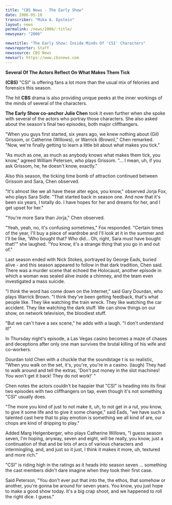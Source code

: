```yaml
---
title: "CBS News - The Early Show"
date: 2006-05-10
transcriber: "Mika A. Epstein"
layout: news
permalink: /news/2006/:title/
newsyear: "2006"

newstitle: "The Early Show: Inside Minds Of 'CSI' Characters"
newsreporter: Staff
newssource: CBS News
newsurl: https://www.cbsnews.com
---
```


**Several Of The Actors Reflect On What Makes Them Tick**

**(CBS)** "CSI" is offering fans a lot more than the usual mix of felonies and forensics this season.

The hit **CBS** drama is also providing unique peeks at the inner workings of the minds of several of the characters.

**The Early Show co-anchor Julie Chen** took it even further when she spoke with several of the actors who portray those characters. She also asked about the season's final two episodes, both major cliffhangers.

"When you guys first started, six years ago, we knew nothing about (Gil) Grissom, or Catherine (Willows), or Warrick (Brown)," Chen remarked. "Now, we're finally getting to learn a little bit about what makes you tick."

"As much as one, as much as anybody knows what makes them tick, you know," agreed William Petersen, who plays Grissom. "... I mean, uh, if you ask Grissom, he, he doesn't know, exactly."

Also this season, the ticking time bomb of attraction continued between Grissom and Sara, Chen observed.

"It's almost like we all have these alter egos, you know," observed Jorja Fox, who plays Sara Sidle. "That started back in season one. And now that it's been six years, I totally do. I have hopes for her and dreams for her, and I get upset for her."

"You're more Sara than Jorja," Chen observed.

"Yeah, yeah, no, it's confusing sometimes," Fox responded. "Certain times of the year, I'll buy a piece of wardrobe and I'll look at it in the summer and I'll be like, 'Who bought that? Who did... Oh, right, Sara must have bought that!'" she laughed. "You know, it's a strange thing that you go in and out of."

Last season ended with Nick Stokes, portrayed by George Eads, buried alive - and this season appeared to follow in that dark tradition, Chen said. There was a murder scene that echoed the Holocaust, another episode in which a woman was sealed alive inside a chimney, and the team even investigated a mass suicide.

"I think the word has come down on the Internet," said Gary Dourdan, who plays Warrick Brown. "I think they've been getting feedback, that's what people like. They like watching the train wreck. They like watching the car accident. They like watching the dark stuff. We can show things on our show, on network television, the bloodiest stuff.

"But we can't have a sex scene," he adds with a laugh. "I don't understand it!"

In Thursday night's episode, a Las Vegas casino becomes a maze of chases and deceptions after only one man survives the brutal killing of his wife and co-workers.

Dourdan told Chen with a chuckle that the soundstage t is so realistic, "When you walk on the set, it's, you're, you're in a casino. (laugh) They had to walk around and tell the extras, 'Don't put money in the slot machines! You won't get it back! They do not work!' "

Chen notes the actors couldn't be happier that "CSI" is heading into its final two episodes with two cliffhangers on tap, even though it's not something "CSI" usually does.

"The more you kind of just to not make it, uh, to not get in a rut, you know, to give it some life and to give it some change," said Eads, "we have such a talented cast here that to play emotion is something we all kind of are, our chops are kind of dripping to play."

Added Marg Helgenberger, who plays Catherine Willows, "I guess season seven, I'm hoping, anyway, seven and eight, will be really, you know, just a continuation of that and be lots of arcs of various characters and intermingling, and, and just so it just, I think it makes it more, uh, textured and more rich."

"CSI" is riding high in the ratings as it heads into season seven ... something the cast members didn't dare imagine when they took their first case.

Said Peterson, "You don't ever put that into the, the ethos, that somehow or another, you're gonna be around for seven years. You know, you just hope to make a good show today. It's a big crap shoot, and we happened to roll the right dice. I guess."
